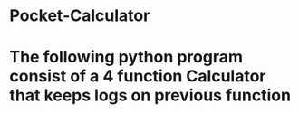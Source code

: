 # Pocket-Calculator
# The following python program consist of a 4 function Calculator that keeps logs on previous function
